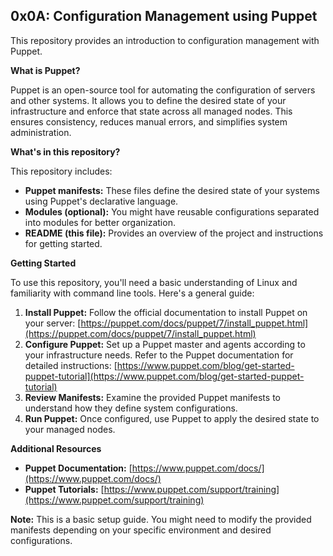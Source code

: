 ## 0x0A: Configuration Management using Puppet

This repository provides an introduction to configuration management with Puppet. 

**What is Puppet?**

Puppet is an open-source tool for automating the configuration of servers and other systems. It allows you to define the desired state of your infrastructure and enforce that state across all managed nodes. This ensures consistency, reduces manual errors, and simplifies system administration.

**What's in this repository?**

This repository includes:

* **Puppet manifests:** These files define the desired state of your systems using Puppet's declarative language. 
* **Modules (optional):** You might have reusable configurations separated into modules for better organization.
* **README (this file):** Provides an overview of the project and instructions for getting started.

**Getting Started**

To use this repository, you'll need a basic understanding of Linux and familiarity with command line tools. Here's a general guide:

1. **Install Puppet:** Follow the official documentation to install Puppet on your server: [https://puppet.com/docs/puppet/7/install_puppet.html](https://puppet.com/docs/puppet/7/install_puppet.html)
2. **Configure Puppet:**  Set up a Puppet master and agents according to your infrastructure needs. Refer to the Puppet documentation for detailed instructions: [https://www.puppet.com/blog/get-started-puppet-tutorial](https://www.puppet.com/blog/get-started-puppet-tutorial)
3. **Review Manifests:**  Examine the provided Puppet manifests to understand how they define system configurations.
4. **Run Puppet:** Once configured, use Puppet to apply the desired state to your managed nodes. 

**Additional Resources**

* **Puppet Documentation:** [https://www.puppet.com/docs/](https://www.puppet.com/docs/)
* **Puppet Tutorials:** [https://www.puppet.com/support/training](https://www.puppet.com/support/training)


**Note:** This is a basic setup guide.  You might need to modify the provided manifests depending on your specific environment and desired configurations.

